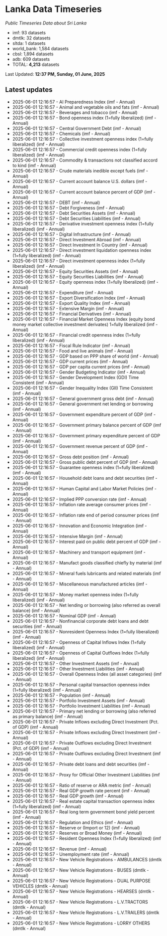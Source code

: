 # Lanka Data Timeseries
*Public Timeseries Data about Sri Lanka*

* imf: 93 datasets
* dmtlk: 32 datasets
* sltda: 1 datasets
* world_bank: 1,584 datasets
* cbsl: 1,894 datasets
* adb: 609 datasets
* TOTAL: **4,213** datasets

Last Updated: **12:37 PM, Sunday, 01 June, 2025**

## Latest updates

* 2025-06-01 12:16:57 - AI Preparedness Index (imf - Annual)
* 2025-06-01 12:16:57 - Animal and vegetable oils and fats (imf - Annual)
* 2025-06-01 12:16:57 - Beverages and tobacco (imf - Annual)
* 2025-06-01 12:16:57 - Bond openness index (1=fully liberalized) (imf - Annual)
* 2025-06-01 12:16:57 - Central Government Debt (imf - Annual)
* 2025-06-01 12:16:57 - Chemicals (imf - Annual)
* 2025-06-01 12:16:57 - Collective investment openness index (1=fully liberalized) (imf - Annual)
* 2025-06-01 12:16:57 - Commercial credit openness index (1=fully liberalized) (imf - Annual)
* 2025-06-01 12:16:57 - Commodity & transactions not classified accord to kind (imf - Annual)
* 2025-06-01 12:16:57 - Crude materials inedible except fuels (imf - Annual)
* 2025-06-01 12:16:57 - Current account balance U.S. dollars (imf - Annual)
* 2025-06-01 12:16:57 - Current account balance percent of GDP (imf - Annual)
* 2025-06-01 12:16:57 - DEBT (imf - Annual)
* 2025-06-01 12:16:57 - Debt Forgiveness (imf - Annual)
* 2025-06-01 12:16:57 - Debt Securities Assets (imf - Annual)
* 2025-06-01 12:16:57 - Debt Securities Liabilities (imf - Annual)
* 2025-06-01 12:16:57 - Derivative investment openness index (1=fully liberalized) (imf - Annual)
* 2025-06-01 12:16:57 - Digital Infrastructure (imf - Annual)
* 2025-06-01 12:16:57 - Direct Investment Abroad (imf - Annual)
* 2025-06-01 12:16:57 - Direct Investment In Country (imf - Annual)
* 2025-06-01 12:16:57 - Direct investment liquidation openness index (1=fully liberalized) (imf - Annual)
* 2025-06-01 12:16:57 - Direct investment openness index (1=fully liberalized) (imf - Annual)
* 2025-06-01 12:16:57 - Equity Securities Assets (imf - Annual)
* 2025-06-01 12:16:57 - Equity Securities Liabilities (imf - Annual)
* 2025-06-01 12:16:57 - Equity openness index (1=fully liberalized) (imf - Annual)
* 2025-06-01 12:16:57 - Expenditure (imf - Annual)
* 2025-06-01 12:16:57 - Export Diversification Index (imf - Annual)
* 2025-06-01 12:16:57 - Export Quality Index (imf - Annual)
* 2025-06-01 12:16:57 - Extensive Margin (imf - Annual)
* 2025-06-01 12:16:57 - Financial Derivatives (imf - Annual)
* 2025-06-01 12:16:57 - Financial Market Openness Index (equity bond money market collective investment derivates) 1=fully liberalized (imf - Annual)
* 2025-06-01 12:16:57 - Financial credit openness index (1=fully liberalized) (imf - Annual)
* 2025-06-01 12:16:57 - Fiscal Rule Indicator (imf - Annual)
* 2025-06-01 12:16:57 - Food and live animals (imf - Annual)
* 2025-06-01 12:16:57 - GDP based on PPP share of world (imf - Annual)
* 2025-06-01 12:16:57 - GDP current prices (imf - Annual)
* 2025-06-01 12:16:57 - GDP per capita current prices (imf - Annual)
* 2025-06-01 12:16:57 - Gender Budgeting Indicator (imf - Annual)
* 2025-06-01 12:16:57 - Gender Development Index (GDI) Time Consistent (imf - Annual)
* 2025-06-01 12:16:57 - Gender Inequality Index (GII) Time Consistent (imf - Annual)
* 2025-06-01 12:16:57 - General government gross debt (imf - Annual)
* 2025-06-01 12:16:57 - General government net lending or borrowing (imf - Annual)
* 2025-06-01 12:16:57 - Government expenditure percent of GDP (imf - Annual)
* 2025-06-01 12:16:57 - Government primary balance percent of GDP (imf - Annual)
* 2025-06-01 12:16:57 - Government primary expenditure percent of GDP (imf - Annual)
* 2025-06-01 12:16:57 - Government revenue percent of GDP (imf - Annual)
* 2025-06-01 12:16:57 - Gross debt position (imf - Annual)
* 2025-06-01 12:16:57 - Gross public debt percent of GDP (imf - Annual)
* 2025-06-01 12:16:57 - Guarantee openness index (1=fully liberalized) (imf - Annual)
* 2025-06-01 12:16:57 - Household debt loans and debt securities (imf - Annual)
* 2025-06-01 12:16:57 - Human Capital and Labor Market Policies (imf - Annual)
* 2025-06-01 12:16:57 - Implied PPP conversion rate (imf - Annual)
* 2025-06-01 12:16:57 - Inflation rate average consumer prices (imf - Annual)
* 2025-06-01 12:16:57 - Inflation rate end of period consumer prices (imf - Annual)
* 2025-06-01 12:16:57 - Innovation and Economic Integration (imf - Annual)
* 2025-06-01 12:16:57 - Intensive Margin (imf - Annual)
* 2025-06-01 12:16:57 - Interest paid on public debt percent of GDP (imf - Annual)
* 2025-06-01 12:16:57 - Machinery and transport equipment (imf - Annual)
* 2025-06-01 12:16:57 - Manufact goods classified chiefly by material (imf - Annual)
* 2025-06-01 12:16:57 - Mineral fuels lubricants and related materials (imf - Annual)
* 2025-06-01 12:16:57 - Miscellaneous manufactured articles (imf - Annual)
* 2025-06-01 12:16:57 - Money market openness index (1=fully liberalized) (imf - Annual)
* 2025-06-01 12:16:57 - Net lending or borrowing (also referred as overall balance) (imf - Annual)
* 2025-06-01 12:16:57 - Nominal GDP (imf - Annual)
* 2025-06-01 12:16:57 - Nonfinancial corporate debt loans and debt securities (imf - Annual)
* 2025-06-01 12:16:57 - Nonresident Openness Index (1=fully liberalized) (imf - Annual)
* 2025-06-01 12:16:57 - Openness of Capital Inflows Index (1=fully liberalized) (imf - Annual)
* 2025-06-01 12:16:57 - Openness of Capital Outflows Index (1=fully liberalized) (imf - Annual)
* 2025-06-01 12:16:57 - Other Investment Assets (imf - Annual)
* 2025-06-01 12:16:57 - Other Investment Liabilities (imf - Annual)
* 2025-06-01 12:16:57 - Overall Openness Index (all asset categories) (imf - Annual)
* 2025-06-01 12:16:57 - Personal capital transaction openness index (1=fully liberalized) (imf - Annual)
* 2025-06-01 12:16:57 - Population (imf - Annual)
* 2025-06-01 12:16:57 - Portfolio Investment Assets (imf - Annual)
* 2025-06-01 12:16:57 - Portfolio Investment Liabilities (imf - Annual)
* 2025-06-01 12:16:57 - Primary net lending or borrowing (also referred as primary balance) (imf - Annual)
* 2025-06-01 12:16:57 - Private Inflows excluding Direct Investment (Pct. of GDP) (imf - Annual)
* 2025-06-01 12:16:57 - Private Inflows excluding Direct Investment (imf - Annual)
* 2025-06-01 12:16:57 - Private Outflows excluding Direct Investment (Pct. of GDP) (imf - Annual)
* 2025-06-01 12:16:57 - Private Outflows excluding Direct Investment (imf - Annual)
* 2025-06-01 12:16:57 - Private debt loans and debt securities (imf - Annual)
* 2025-06-01 12:16:57 - Proxy for Official Other Investment Liabilities (imf - Annual)
* 2025-06-01 12:16:57 - Ratio of reserve or ARA metric (imf - Annual)
* 2025-06-01 12:16:57 - Real GDP growth rate percent (imf - Annual)
* 2025-06-01 12:16:57 - Real GDP growth (imf - Annual)
* 2025-06-01 12:16:57 - Real estate capital transaction openness index (1=fully liberalized) (imf - Annual)
* 2025-06-01 12:16:57 - Real long term government bond yield percent (imf - Annual)
* 2025-06-01 12:16:57 - Regulation and Ethics (imf - Annual)
* 2025-06-01 12:16:57 - Reserve or (Import or 12) (imf - Annual)
* 2025-06-01 12:16:57 - Reserves or Broad Money (imf - Annual)
* 2025-06-01 12:16:57 - Resident Openness Index (1=fully liberalized) (imf - Annual)
* 2025-06-01 12:16:57 - Revenue (imf - Annual)
* 2025-06-01 12:16:57 - Unemployment rate (imf - Annual)
* 2025-06-01 12:16:57 - New Vehicle Registrations - AMBULANCES (dmtlk - Annual)
* 2025-06-01 12:16:57 - New Vehicle Registrations - BUSES (dmtlk - Annual)
* 2025-06-01 12:16:57 - New Vehicle Registrations - DUAL PURPOSE VEHICLES (dmtlk - Annual)
* 2025-06-01 12:16:57 - New Vehicle Registrations - HEARSES (dmtlk - Annual)
* 2025-06-01 12:16:57 - New Vehicle Registrations - L.V.TRACTORS (dmtlk - Annual)
* 2025-06-01 12:16:57 - New Vehicle Registrations - L.V.TRAILERS (dmtlk - Annual)
* 2025-06-01 12:16:57 - New Vehicle Registrations - LORRY OTHERS (dmtlk - Annual)